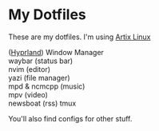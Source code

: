 # My Dotfiles
These are my dotfiles. I'm using [Artix Linux](https://www.artixlinux.org)

([Hyprland](https://www.hyprland.org)) Window Manager   
waybar (status bar)  
nvim (editor)  
yazi (file manager)  
mpd & ncmcpp (music)  
mpv (video)  
newsboat (rss)
tmux

You'll also find configs for other stuff.
